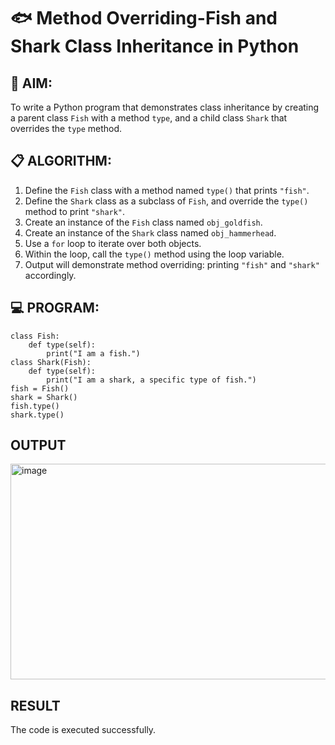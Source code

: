 # 🐟 Method Overriding-Fish and Shark Class Inheritance in Python

## 🧠 AIM:
To write a Python program that demonstrates class inheritance by creating a parent class `Fish` with a method `type`, and a child class `Shark` that overrides the `type` method.

## 📋 ALGORITHM:

1. Define the `Fish` class with a method named `type()` that prints `"fish"`.
2. Define the `Shark` class as a subclass of `Fish`, and override the `type()` method to print `"shark"`.
3. Create an instance of the `Fish` class named `obj_goldfish`.
4. Create an instance of the `Shark` class named `obj_hammerhead`.
5. Use a `for` loop to iterate over both objects.
6. Within the loop, call the `type()` method using the loop variable.
7. Output will demonstrate method overriding: printing `"fish"` and `"shark"` accordingly.

## 💻 PROGRAM:
~~~
class Fish:
    def type(self):
        print("I am a fish.")
class Shark(Fish):
    def type(self):
        print("I am a shark, a specific type of fish.")
fish = Fish()
shark = Shark()
fish.type()   
shark.type()
~~~
## OUTPUT
<img width="1222" height="345" alt="image" src="https://github.com/user-attachments/assets/a6c63087-3c65-4241-9aaf-f0a6376532c0" />

## RESULT
The code is executed successfully.
